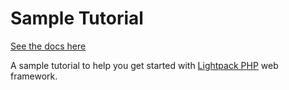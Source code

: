# Sample Tutorial

[See the docs here](https://lightpack.github.io/docs/#/sample-tutorial)

A sample tutorial to help you get started with [Lightpack PHP](https://github.com/lightpack/lightpack) web framework.